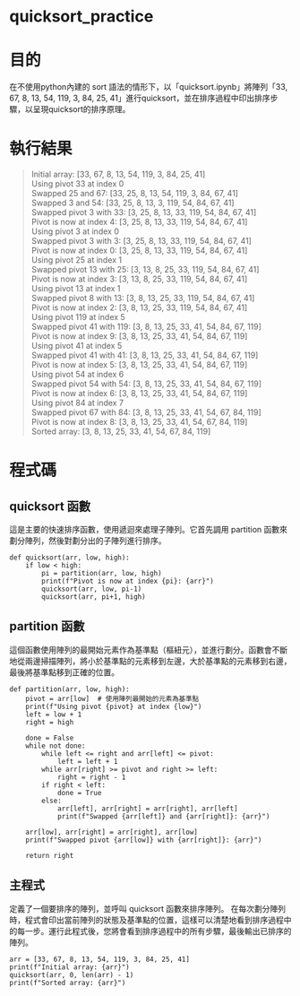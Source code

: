 # quicksort_practice
# 目的
在不使用python內建的 sort 語法的情形下，以「quicksort.ipynb」將陣列「33, 67, 8, 13, 54, 119, 3, 84, 25, 41」進行quicksort，並在排序過程中印出排序步驟，以呈現quicksort的排序原理。

# 執行結果
>Initial array: [33, 67, 8, 13, 54, 119, 3, 84, 25, 41] <br>
Using pivot 33 at index 0 <br>
Swapped 25 and 67: [33, 25, 8, 13, 54, 119, 3, 84, 67, 41] <br>
Swapped 3 and 54: [33, 25, 8, 13, 3, 119, 54, 84, 67, 41] <br>
Swapped pivot 3 with 33: [3, 25, 8, 13, 33, 119, 54, 84, 67, 41] <br>
Pivot is now at index 4: [3, 25, 8, 13, 33, 119, 54, 84, 67, 41] <br>
Using pivot 3 at index 0 <br>
Swapped pivot 3 with 3: [3, 25, 8, 13, 33, 119, 54, 84, 67, 41] <br>
Pivot is now at index 0: [3, 25, 8, 13, 33, 119, 54, 84, 67, 41] <br>
Using pivot 25 at index 1 <br>
Swapped pivot 13 with 25: [3, 13, 8, 25, 33, 119, 54, 84, 67, 41] <br>
Pivot is now at index 3: [3, 13, 8, 25, 33, 119, 54, 84, 67, 41] <br>
Using pivot 13 at index 1 <br>
Swapped pivot 8 with 13: [3, 8, 13, 25, 33, 119, 54, 84, 67, 41] <br>
Pivot is now at index 2: [3, 8, 13, 25, 33, 119, 54, 84, 67, 41] <br>
Using pivot 119 at index 5 <br>
Swapped pivot 41 with 119: [3, 8, 13, 25, 33, 41, 54, 84, 67, 119] <br>
Pivot is now at index 9: [3, 8, 13, 25, 33, 41, 54, 84, 67, 119] <br>
Using pivot 41 at index 5 <br>
Swapped pivot 41 with 41: [3, 8, 13, 25, 33, 41, 54, 84, 67, 119] <br>
Pivot is now at index 5: [3, 8, 13, 25, 33, 41, 54, 84, 67, 119] <br>
Using pivot 54 at index 6 <br>
Swapped pivot 54 with 54: [3, 8, 13, 25, 33, 41, 54, 84, 67, 119] <br>
Pivot is now at index 6: [3, 8, 13, 25, 33, 41, 54, 84, 67, 119] <br>
Using pivot 84 at index 7 <br>
Swapped pivot 67 with 84: [3, 8, 13, 25, 33, 41, 54, 67, 84, 119] <br>
Pivot is now at index 8: [3, 8, 13, 25, 33, 41, 54, 67, 84, 119] <br>
Sorted array: [3, 8, 13, 25, 33, 41, 54, 67, 84, 119] <br>

# 程式碼
## quicksort 函數
這是主要的快速排序函數，使用遞迴來處理子陣列。它首先調用 partition 函數來劃分陣列，然後對劃分出的子陣列進行排序。
```
def quicksort(arr, low, high):
    if low < high:
        pi = partition(arr, low, high)
        print(f"Pivot is now at index {pi}: {arr}")
        quicksort(arr, low, pi-1)
        quicksort(arr, pi+1, high)
```

## partition 函數
這個函數使用陣列的最開始元素作為基準點（樞紐元），並進行劃分。函數會不斷地從兩邊掃描陣列，將小於基準點的元素移到左邊，大於基準點的元素移到右邊，最後將基準點移到正確的位置。
```
def partition(arr, low, high):
    pivot = arr[low]  # 使用陣列最開始的元素為基準點
    print(f"Using pivot {pivot} at index {low}")
    left = low + 1
    right = high
    
    done = False
    while not done:
        while left <= right and arr[left] <= pivot:
            left = left + 1
        while arr[right] >= pivot and right >= left:
            right = right - 1
        if right < left:
            done = True
        else:
            arr[left], arr[right] = arr[right], arr[left]
            print(f"Swapped {arr[left]} and {arr[right]}: {arr}")
    
    arr[low], arr[right] = arr[right], arr[low]
    print(f"Swapped pivot {arr[low]} with {arr[right]}: {arr}")
    
    return right
```
## 主程式
定義了一個要排序的陣列，並呼叫 quicksort 函數來排序陣列。
在每次劃分陣列時，程式會印出當前陣列的狀態及基準點的位置，這樣可以清楚地看到排序過程中的每一步。運行此程式後，您將會看到排序過程中的所有步驟，最後輸出已排序的陣列。
```
arr = [33, 67, 8, 13, 54, 119, 3, 84, 25, 41]
print(f"Initial array: {arr}")
quicksort(arr, 0, len(arr) - 1)
print(f"Sorted array: {arr}")
```
